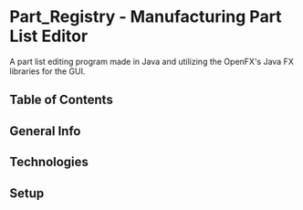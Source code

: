 # Part_Registry - Manufacturing Part List Editor
A part list editing program made in Java and utilizing the OpenFX's Java FX libraries for the GUI.
## Table of Contents
## General Info
## Technologies
## Setup
